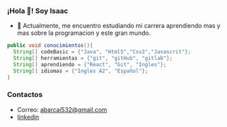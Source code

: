 ### ¡Hola 👋! Soy Isaac

- 🔭 Actualmente, me encuentro estudiando mi carrera  aprendiendo mas y mas sobre la programacion y este gran mundo. 

```java
public void conocimientos(){
  String[] codeBasic = {"Java", "Html5","Css3","Javascrit"};
  String[] herramientas = {"git", "gitHub", "gitlab"};
  String[] aprendiendo = {"React", "Git", "Ingles"};
  String[] idiomas = {"Ingles A2", "Español"};
}
```


### Contactos
- Correo: abarcai532@gmail.com
- [linkedin](https://www.linkedin.com/in/isaac-abarca-5a8368221/)


<!--
**Isaac-Abarca/Isaac-Abarca** is a ✨ _special_ ✨ repository because its `README.md` (this file) appears on your GitHub profile.

Here are some ideas to get you started:

- 🔭 I’m currently working on ...
- 🌱 I’m currently learning ...
- 👯 I’m looking to collaborate on ...
- 🤔 I’m looking for help with ...
- 💬 Ask me about ...
- 📫 How to reach me: ...
- 😄 Pronouns: ... Aisac
- ⚡ Fun fact: ...
-->
